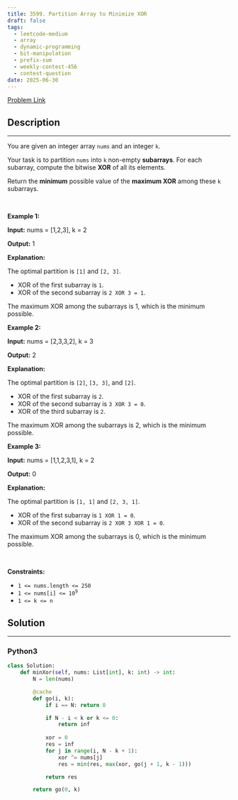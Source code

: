 ```yaml
---
title: 3599. Partition Array to Minimize XOR
draft: false
tags: 
  - leetcode-medium
  - array
  - dynamic-programming
  - bit-manipulation
  - prefix-sum
  - weekly-contest-456
  - contest-question
date: 2025-06-30
---
```


[Problem Link](https://leetcode.com/problems/partition-array-to-minimize-xor/)

## Description

---
<p>You are given an integer array <code>nums</code> and an integer <code>k</code>.</p>

<p>Your task is to partition <code>nums</code> into <code>k</code><strong> </strong>non-empty <strong><span data-keyword="subarray-nonempty">subarrays</span></strong>. For each subarray, compute the bitwise <strong>XOR</strong> of all its elements.</p>

<p>Return the <strong>minimum</strong> possible value of the <strong>maximum XOR</strong> among these <code>k</code> subarrays.</p>

<p>&nbsp;</p>
<p><strong class="example">Example 1:</strong></p>

<div class="example-block">
<p><strong>Input:</strong> <span class="example-io">nums = [1,2,3], k = 2</span></p>

<p><strong>Output:</strong> <span class="example-io">1</span></p>

<p><strong>Explanation:</strong></p>

<p>The optimal partition is <code>[1]</code> and <code>[2, 3]</code>.</p>

<ul>
	<li>XOR of the first subarray is <code>1</code>.</li>
	<li>XOR of the second subarray is <code>2 XOR 3 = 1</code>.</li>
</ul>

<p>The maximum XOR among the subarrays is 1, which is the minimum possible.</p>
</div>

<p><strong class="example">Example 2:</strong></p>

<div class="example-block">
<p><strong>Input:</strong> <span class="example-io">nums = [2,3,3,2], k = 3</span></p>

<p><strong>Output:</strong> <span class="example-io">2</span></p>

<p><strong>Explanation:</strong></p>

<p>The optimal partition is <code>[2]</code>, <code>[3, 3]</code>, and <code>[2]</code>.</p>

<ul>
	<li>XOR of the first subarray is <code>2</code>.</li>
	<li>XOR of the second subarray is <code>3 XOR 3 = 0</code>.</li>
	<li>XOR of the third subarray is <code>2</code>.</li>
</ul>

<p>The maximum XOR among the subarrays is 2, which is the minimum possible.</p>
</div>

<p><strong class="example">Example 3:</strong></p>

<div class="example-block">
<p><strong>Input:</strong> <span class="example-io">nums = [1,1,2,3,1], k = 2</span></p>

<p><strong>Output:</strong> <span class="example-io">0</span></p>

<p><strong>Explanation:</strong></p>

<p>The optimal partition is <code>[1, 1]</code> and <code>[2, 3, 1]</code>.</p>

<ul>
	<li>XOR of the first subarray is <code>1 XOR 1 = 0</code>.</li>
	<li>XOR of the second subarray is <code>2 XOR 3 XOR 1 = 0</code>.</li>
</ul>

<p>The maximum XOR among the subarrays is 0, which is the minimum possible.</p>
</div>

<p>&nbsp;</p>
<p><strong>Constraints:</strong></p>

<ul>
	<li><code>1 &lt;= nums.length &lt;= 250</code></li>
	<li><code>1 &lt;= nums[i] &lt;= 10<sup>9</sup></code></li>
	<li><code>1 &lt;= k &lt;= n</code></li>
</ul>


## Solution

---
### Python3
``` py title='partition-array-to-minimize-xor'
class Solution:
    def minXor(self, nums: List[int], k: int) -> int:
        N = len(nums)

        @cache
        def go(i, k):
            if i == N: return 0

            if N - i < k or k <= 0:
                return inf
            
            xor = 0
            res = inf
            for j in range(i, N - k + 1):
                xor ^= nums[j]
                res = min(res, max(xor, go(j + 1, k - 1)))

            return res

        return go(0, k)
            
```

